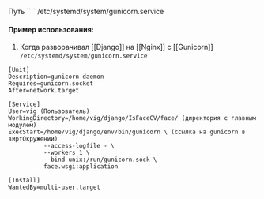 Путь ````
/etc/systemd/system/gunicorn.service



















#### Пример использования:
1. Когда разворачивал [[Django]] на [[Nginx]] с [[Gunicorn]]
`/etc/systemd/system/gunicorn.service`
```gunicorn.service
[Unit]
Description=gunicorn daemon
Requires=gunicorn.socket
After=network.target

[Service]
User=vig (Пользователь)
WorkingDirectory=/home/vig/django/IsFaceCV/face/ (директория с главным модулем)
ExecStart=/home/vig/django/env/bin/gunicorn \ (ссылка на gunicorn в виртОкружении)
          --access-logfile - \
          --workers 1 \
          --bind unix:/run/gunicorn.sock \
          face.wsgi:application

[Install]
WantedBy=multi-user.target
```
